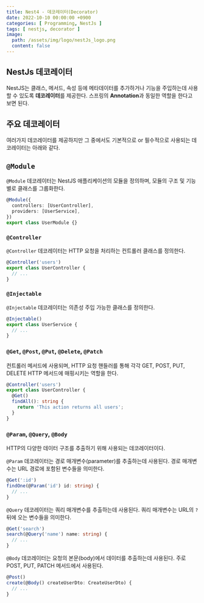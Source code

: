 ```yaml
---
title: Nest4 - 데코레이터(Decorator)
date: 2022-10-10 00:00:00 +0900
categories: [ Programming, NestJs ]
tags: [ nestjs, decorator ]
image:
  path: /assets/img/logo/nestJs_logo.png
  content: false
---
```


## NestJs 데코레이터

NestJS는 클래스, 메서드, 속성 등에 메타데이터를 추가하거나 기능을 주입하는데 사용할 수 있도록 **데코레이터**를 제공한다.
스프링의 **Annotation**과 동일한 역할을 한다고 보면 된다.

## 주요 데코레이터

여러가지 데코레이터를 제공하지만 그 중에서도 기본적으로 or 필수적으로 사용되는 데코레이터는 아래와 같다.

## `@Module`

`@Module` 데코레이터는 NestJS 애플리케이션의 모듈을 정의하며, 모듈의 구조 및 기능 별로 클래스를 그룹화한다.

``` typescript
@Module({
  controllers: [UserController],
  providers: [UserService],
})
export class UserModule {}
```

### `@Controller`

`@Controller` 데코레이터는 HTTP 요청을 처리하는 컨트롤러 클래스를 정의한다.

``` typescript
@Controller('users')
export class UserController {
  // ...
}
```

### `@Injectable`

`@Injectable` 데코레이터는 의존성 주입 가능한 클래스를 정의한다.

``` typescript
@Injectable()
export class UserService {
  // ...
}
```

### `@Get`, `@Post`, `@Put`, `@Delete`, `@Patch`

컨트롤러 메서드에 사용되며, HTTP 요청 핸들러를 통해 각각 GET, POST, PUT, DELETE HTTP 메서드에 매핑시키는 역할을 한다.

``` typescript
@Controller('users')
export class UserController {
  @Get()
  findAll(): string {
    return 'This action returns all users';
  }
}
```

### `@Param`, `@Query`, `@Body`

HTTP의 다양한 데이터 구조를 추출하기 위해 사용되는 데코레이터이다.

`@Param` 데코레이터는 경로 매개변수(parameter)를 추출하는데 사용된다. 경로 매개변수는 URL 경로에 포함된 변수들을 의미한다.

``` typescript
@Get(':id')
findOne(@Param('id') id: string) {
  // ...
}
```

`@Query` 데코레이터는 쿼리 매개변수를 추출하는데 사용된다. 쿼리 매개변수는 URL의 `?` 뒤에 오는 변수들을 의미한다.

``` typescript
@Get('search')
search(@Query('name') name: string) {
  // ...
}
```

`@Body` 데코레이터는 요청의 본문(body)에서 데이터를 추출하는데 사용된다. 주로 POST, PUT, PATCH 메서드에서 사용된다.

``` typescript
@Post()
create(@Body() createUserDto: CreateUserDto) {
  // ...
}
```

